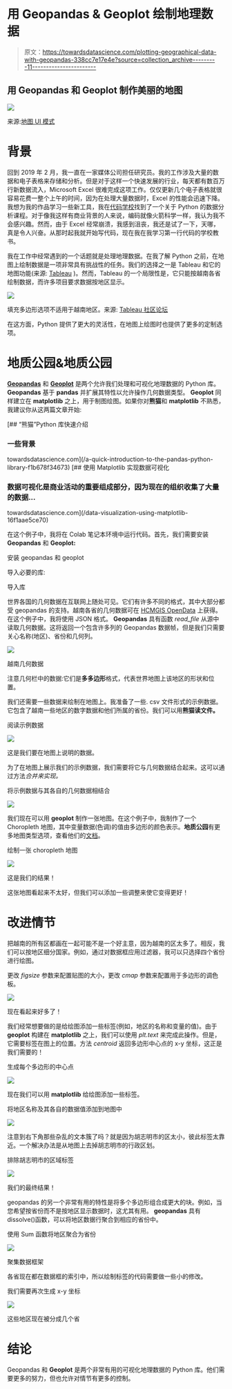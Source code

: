 # 用 Geopandas & Geoplot 绘制地理数据

> 原文：<https://towardsdatascience.com/plotting-geographical-data-with-geopandas-338cc7e17e4e?source=collection_archive---------11----------------------->

## 用 Geopandas 和 Geoplot 制作美丽的地图

![](img/22da15b94bd251adc46042172d5d4caa.png)

来源:[地图 UI 模式](https://www.mapuipatterns.com/choropleth-map/)

# 背景

回到 2019 年 2 月，我一直在一家媒体公司担任研究员。我的工作涉及大量的数据和电子表格来存储和分析。但是对于这样一个快速发展的行业，每天都有数百万行新数据流入，Microsoft Excel 很难完成这项工作。仅仅更新几个电子表格就很容易花费一整个上午的时间，因为在处理大量数据时，Excel 的性能会迅速下降。我想为我的作品学习一些新工具，我在[代码学校](https://www.coderschool.vn/en/)找到了一个关于 Python 的数据分析课程。对于像我这样有商业背景的人来说，编码就像火箭科学一样，我认为我不会感兴趣。然而，由于 Excel 经常崩溃，我感到沮丧，我还是试了一下，天哪，真是令人兴奋。从那时起我就开始写代码，现在我在我学习第一行代码的学校教书。

我在工作中经常遇到的一个话题就是处理地理数据。在我了解 Python 之前，在地图上绘制数据是一项非常具有挑战性的任务。我们的选择之一是 Tableau 和它的地图功能(来源: [Tableau](https://help.tableau.com/current/pro/desktop/en-us/maps_howto_simple.htm) )。然而，Tableau 的一个局限性是，它只能按越南各省绘制数据，而许多项目要求数据按地区显示。

![](img/60fb22d07fdfaa768013c750244a74b4.png)

填充多边形选项不适用于越南地区。来源: [Tableau 社区论坛](https://community.tableau.com/groups/vietnam/blog/2018/05/08/t%C3%ADnh-n%C4%83ng-m%E1%BB%9Bi-tr%C3%AAn-tableau-2018)

在这方面，Python 提供了更大的灵活性，在地图上绘图时也提供了更多的定制选项。

# **地质公园&地质公园**

[**Geopandas**](https://geopandas.org/) 和 [**Geoplot**](https://residentmario.github.io/geoplot/index.html) 是两个允许我们处理和可视化地理数据的 Python 库。 **Geopandas** 基于 **pandas** 并扩展其特性以允许操作几何数据类型。 **Geoplot** 同样建立在 **matplotlib** 之上，用于制图绘图。如果你对**熊猫**和 **matplotlib** 不熟悉，我建议你从这两篇文章开始:

[](/a-quick-introduction-to-the-pandas-python-library-f1b678f34673) [## “熊猫”Python 库快速介绍

### 一些背景

towardsdatascience.com](/a-quick-introduction-to-the-pandas-python-library-f1b678f34673) [](/data-visualization-using-matplotlib-16f1aae5ce70) [## 使用 Matplotlib 实现数据可视化

### 数据可视化是商业活动的重要组成部分，因为现在的组织收集了大量的数据…

towardsdatascience.com](/data-visualization-using-matplotlib-16f1aae5ce70) 

在这个例子中，我将在 Colab 笔记本环境中运行代码。首先，我们需要安装 **Geopandas** 和 **Geoplot:**

安装 geopandas 和 geoplot

导入必要的库:

导入库

世界各国的几何数据在互联网上随处可见。它们有许多不同的格式，其中大部分都受 geopandas 的支持。越南各省的几何数据可在 [HCMGIS OpenData](http://opendata.hcmgis.vn/) 上获得。在这个例子中，我将使用 JSON 格式。 **Geopandas** 具有函数 *read_file* 从源中读取几何数据。这将返回一个包含许多列的 Geopandas 数据帧，但是我们只需要关心名称(地区)、省份和几何列。

![](img/4c6cea8eb3fa23d15ee3097c16bb938d.png)

越南几何数据

注意几何栏中的数据:它们是**多多边形**格式，代表世界地图上该地区的形状和位置。

我们还需要一些数据来绘制在地图上。我准备了一些. csv 文件形式的示例数据。它包含了越南一些地区的数字数据和他们所属的省份。我们可以用**熊猫读文件。**

阅读示例数据

![](img/63d621ed6ba4505f946f6bca9c627486.png)

这是我们要在地图上说明的数据。

为了在地图上展示我们的示例数据，我们需要将它与几何数据结合起来。这可以通过方法*合并来实现。*

将示例数据与其各自的几何数据相结合

![](img/4a9287344a4e534ba98a202d15d43e5e.png)

我们现在可以用 **geoplot** 制作一张地图。在这个例子中，我制作了一个 Choropleth 地图，其中变量数据(色调)的值由多边形的颜色表示。**地质公园**有更多地图类型选项，查看他们的[文档](https://residentmario.github.io/geoplot/plot_references/plot_reference.html)。

绘制一张 choropleth 地图

![](img/a721c72176d47b7900094e645533aaea.png)

这是我们的结果！

这张地图看起来不太好，但我们可以添加一些调整来使它变得更好！

# 改进情节

把越南的所有区都画在一起可能不是一个好主意，因为越南的区太多了。相反，我们可以按地区细分国家。例如，通过对数据框应用过滤器，我可以只选择四个省份进行绘图。

更改 *figsize* 参数来配置贴图的大小，更改 *cmap* 参数来配置用于多边形的调色板。

![](img/3d1d240f9a007861f18e5f9ee8308171.png)

现在看起来好多了！

我们经常想要做的是给绘图添加一些标签(例如，地区的名称和变量的值)。由于 **geoplot** 构建在 **matplotlib** 之上，我们可以使用 *plt.text* 来完成此操作。但是，它需要标签在图上的位置。方法 *centroid* 返回多边形中心点的 x-y 坐标，这正是我们需要的！

生成每个多边形的中心点

![](img/975c838b9154da1f4a63e7325ecfcae2.png)

现在我们可以用 **matplotlib** 给绘图添加一些标签。

将地区名称及其各自的数据值添加到地图中

![](img/eb254e864f4d687a00315816b3ff4cec.png)

注意到右下角那些杂乱的文本簇了吗？就是因为胡志明市的区太小，彼此标签太靠近。一个解决办法是从地图上去掉胡志明市的行政区划。

排除胡志明市的区域标签

![](img/16b11b014fc33c48d736bd2636385175.png)

我们的最终结果！

geopandas 的另一个非常有用的特性是将多个多边形组合成更大的块。例如，当您希望按省份而不是按地区显示数据时，这尤其有用。 **geopandas** 具有 dissolve()函数，可以将地区数据行聚合到相应的省份中。

使用 Sum 函数将地区聚合为省份

![](img/ecd9c5a25fdab0efc9b7e27f1cda7a08.png)

聚集数据框架

各省现在都在数据框的索引中，所以绘制标签的代码需要做一些小的修改。

我们需要再次生成 x-y 坐标

![](img/6a0670c37791237a246c0982ce21c193.png)

这些地区现在被分成几个省

# 结论

Geopandas 和 **Geoplot** 是两个非常有用的可视化地理数据的 Python 库。他们需要更多的努力，但也允许对情节有更多的控制。